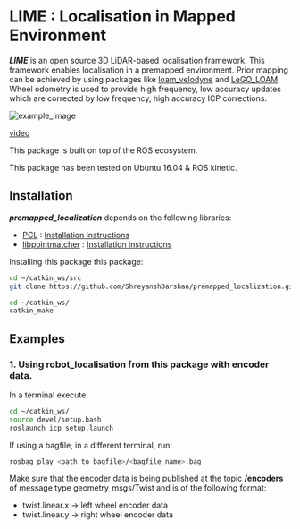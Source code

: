 # LIME : Localisation in Mapped Environment
***LIME*** is an open source 3D LiDAR-based localisation framework. This framework enables localisation in a premapped environment. Prior mapping can be achieved by using packages like [loam_velodyne](https://github.com/laboshinl/loam_velodyne) and [LeGO_LOAM](https://github.com/RobustFieldAutonomyLab/LeGO-LOAM). Wheel odometry is used to provide high frequency, low accuracy updates which are corrected by low frequency, high accuracy ICP corrections.

![example_image](https://i.ytimg.com/vi/flL5gf0JXh4/maxresdefault.jpg)

[video](https://www.youtube.com/watch?v=flL5gf0JXh4)

This package is built on top of the ROS ecosystem.

This package has been tested on Ubuntu 16.04 & ROS kinetic.
## Installation
***premapped_localization*** depends on the following libraries:
  - [PCL](https://github.com/PointCloudLibrary/pcl) : [Installation instructions](https://github.com/ethz-asl/libpointmatcher/blob/master/doc/Compilation.md)
  - [libpointmatcher](https://github.com/ethz-asl/libpointmatcher) : [Installation instructions](http://pointclouds.org/downloads/linux.html)

Installing this package this package:
```bash
cd ~/catkin_ws/src
git clone https://github.com/ShreyanshDarshan/premapped_localization.git

cd ~/catkin_ws/
catkin_make
```

## Examples
### 1. Using robot_localisation from this package with encoder data.
In a terminal execute:
```bash
cd ~/catkin_ws/
source devel/setup.bash
roslaunch icp setup.launch
```
If using a bagfile, in a different terminal, run:
```bash
rosbag play <path to bagfile>/<bagfile_name>.bag
```
Make sure that the encoder data is being published at the topic **/encoders** of message type geometry_msgs/Twist and is of the following format:
  - twist.linear.x -> left wheel encoder data
  - twist.linear.y -> right wheel encoder data
